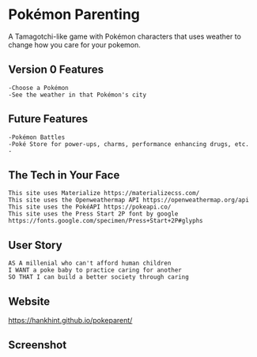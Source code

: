 # Pokémon Parenting

A Tamagotchi-like game with Pokémon characters that uses weather to change how you care for your pokemon.

## Version 0 Features

```
-Choose a Pokémon
-See the weather in that Pokémon's city
```
## Future Features

```
-Pokémon Battles
-Poké Store for power-ups, charms, performance enhancing drugs, etc.
-
```

## The Tech in Your Face

```
This site uses Materialize https://materializecss.com/
This site uses the Openweathermap API https://openweathermap.org/api
This site uses the PokéAPI https://pokeapi.co/
This site uses the Press Start 2P font by google https://fonts.google.com/specimen/Press+Start+2P#glyphs
```

## User Story

```
AS A millenial who can't afford human children
I WANT a poke baby to practice caring for another
SO THAT I can build a better society through caring
```

## Website

https://hankhint.github.io/pokeparent/

## Screenshot